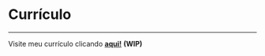 # **Currículo**
***
 Visite meu currículo clicando [**aqui!**](https://fsousac.github.io/Curriculo/) **(WIP)**
